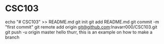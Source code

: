 # CSC103
echo "# CSC103" >> README.md
git init
git add README.md
git commit -m "first commit"
git remote add origin git@github.com:lnavarr000/CSC103.git
git push -u origin master
hello thurr, this is an example on
how to make a branch
